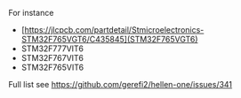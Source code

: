 For instance 
* [https://jlcpcb.com/partdetail/Stmicroelectronics-STM32F765VGT6/C435845](STM32F765VGT6)
* STM32F777VIT6
* STM32F767VIT6
* STM32F765VIT6

Full list see https://github.com/gerefi2/hellen-one/issues/341
